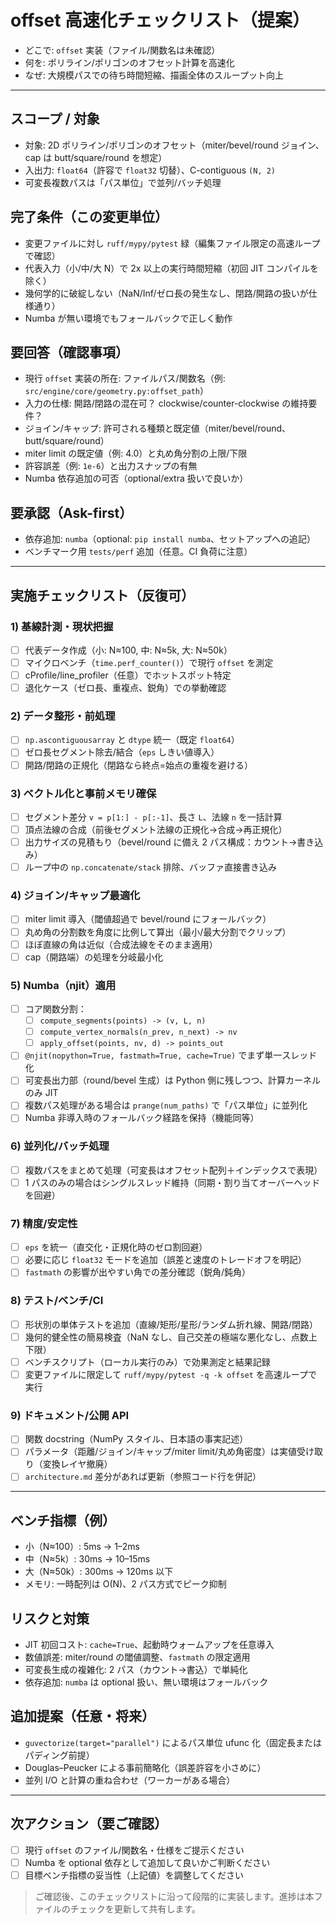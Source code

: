 # offset 高速化チェックリスト（提案）

- どこで: `offset` 実装（ファイル/関数名は未確認）
- 何を: ポリライン/ポリゴンのオフセット計算を高速化
- なぜ: 大規模パスでの待ち時間短縮、描画全体のスループット向上

---

## スコープ / 対象

- 対象: 2D ポリライン/ポリゴンのオフセット（miter/bevel/round ジョイン、cap は butt/square/round を想定）
- 入出力: `float64`（許容で `float32` 切替）、C-contiguous `(N, 2)`
- 可変長複数パスは「パス単位」で並列/バッチ処理

## 完了条件（この変更単位）

- 変更ファイルに対し `ruff/mypy/pytest` 緑（編集ファイル限定の高速ループで確認）
- 代表入力（小/中/大 N）で 2x 以上の実行時間短縮（初回 JIT コンパイルを除く）
- 幾何学的に破綻しない（NaN/Inf/ゼロ長の発生なし、閉路/開路の扱いが仕様通り）
- Numba が無い環境でもフォールバックで正しく動作

## 要回答（確認事項）

- 現行 `offset` 実装の所在: ファイルパス/関数名（例: `src/engine/core/geometry.py:offset_path`）
- 入力の仕様: 開路/閉路の混在可？ clockwise/counter-clockwise の維持要件？
- ジョイン/キャップ: 許可される種類と既定値（miter/bevel/round、butt/square/round）
- miter limit の既定値（例: 4.0）と丸め角分割の上限/下限
- 許容誤差（例: `1e-6`）と出力スナップの有無
- Numba 依存追加の可否（optional/extra 扱いで良いか）

## 要承認（Ask-first）

- 依存追加: `numba`（optional: `pip install numba`、セットアップへの追記）
- ベンチマーク用 `tests/perf` 追加（任意。CI 負荷に注意）

---

## 実施チェックリスト（反復可）

### 1) 基線計測・現状把握

- [ ] 代表データ作成（小: N≈100, 中: N≈5k, 大: N≈50k）
- [ ] マイクロベンチ（`time.perf_counter()`）で現行 `offset` を測定
- [ ] cProfile/line_profiler（任意）でホットスポット特定
- [ ] 退化ケース（ゼロ長、重複点、鋭角）での挙動確認

### 2) データ整形・前処理

- [ ] `np.ascontiguousarray` と `dtype` 統一（既定 `float64`）
- [ ] ゼロ長セグメント除去/結合（`eps` しきい値導入）
- [ ] 開路/閉路の正規化（閉路なら終点=始点の重複を避ける）

### 3) ベクトル化と事前メモリ確保

- [ ] セグメント差分 `v = p[1:] - p[:-1]`、長さ `L`、法線 `n` を一括計算
- [ ] 頂点法線の合成（前後セグメント法線の正規化→合成→再正規化）
- [ ] 出力サイズの見積もり（bevel/round に備え 2 パス構成：カウント→書き込み）
- [ ] ループ中の `np.concatenate/stack` 排除、バッファ直接書き込み

### 4) ジョイン/キャップ最適化

- [ ] miter limit 導入（閾値超過で bevel/round にフォールバック）
- [ ] 丸め角の分割数を角度に比例して算出（最小/最大分割でクリップ）
- [ ] ほぼ直線の角は近似（合成法線をそのまま適用）
- [ ] cap（開路端）の処理を分岐最小化

### 5) Numba（njit）適用

- [ ] コア関数分割：
  - [ ] `compute_segments(points) -> (v, L, n)`
  - [ ] `compute_vertex_normals(n_prev, n_next) -> nv`
  - [ ] `apply_offset(points, nv, d) -> points_out`
- [ ] `@njit(nopython=True, fastmath=True, cache=True)` でまず単一スレッド化
- [ ] 可変長出力部（round/bevel 生成）は Python 側に残しつつ、計算カーネルのみ JIT
- [ ] 複数パス処理がある場合は `prange(num_paths)` で「パス単位」に並列化
- [ ] Numba 非導入時のフォールバック経路を保持（機能同等）

### 6) 並列化/バッチ処理

- [ ] 複数パスをまとめて処理（可変長はオフセット配列＋インデックスで表現）
- [ ] 1 パスのみの場合はシングルスレッド維持（同期・割り当てオーバーヘッドを回避）

### 7) 精度/安定性

- [ ] `eps` を統一（直交化・正規化時のゼロ割回避）
- [ ] 必要に応じ `float32` モードを追加（誤差と速度のトレードオフを明記）
- [ ] `fastmath` の影響が出やすい角での差分確認（鋭角/鈍角）

### 8) テスト/ベンチ/CI

- [ ] 形状別の単体テストを追加（直線/矩形/星形/ランダム折れ線、開路/閉路）
- [ ] 幾何的健全性の簡易検査（NaN なし、自己交差の極端な悪化なし、点数上下限）
- [ ] ベンチスクリプト（ローカル実行のみ）で効果測定と結果記録
- [ ] 変更ファイルに限定して `ruff/mypy/pytest -q -k offset` を高速ループで実行

### 9) ドキュメント/公開 API

- [ ] 関数 docstring（NumPy スタイル、日本語の事実記述）
- [ ] パラメータ（距離/ジョイン/キャップ/miter limit/丸め角密度）は実値受け取り（変換レイヤ撤廃）
- [ ] `architecture.md` 差分があれば更新（参照コード行を併記）

---

## ベンチ指標（例）

- 小（N≈100）: 5ms → 1–2ms
- 中（N≈5k）: 30ms → 10–15ms
- 大（N≈50k）: 300ms → 120ms 以下
- メモリ: 一時配列は O(N)、2 パス方式でピーク抑制

## リスクと対策

- JIT 初回コスト: `cache=True`、起動時ウォームアップを任意導入
- 数値誤差: miter/round の閾値調整、`fastmath` の限定適用
- 可変長生成の複雑化: 2 パス（カウント→書込）で単純化
- 依存追加: `numba` は optional 扱い、無い環境はフォールバック

## 追加提案（任意・将来）

- `guvectorize(target="parallel")` によるパス単位 ufunc 化（固定長またはパディング前提）
- Douglas–Peucker による事前簡略化（誤差許容を小さめに）
- 並列 I/O と計算の重ね合わせ（ワーカーがある場合）

---

## 次アクション（要ご確認）

- [ ] 現行 `offset` のファイル/関数名・仕様をご提示ください
- [ ] Numba を optional 依存として追加して良いかご判断ください
- [ ] 目標ベンチ指標の妥当性（上記値）を調整してください

> ご確認後、このチェックリストに沿って段階的に実装します。進捗は本ファイルのチェックを更新して共有します。

